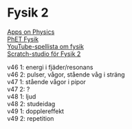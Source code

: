 # Fysik 2
[Apps on Physics](https://www.walter-fendt.de/html5/phen/)  
[PhET Fysik](https://phet.colorado.edu/en/simulations/filter?locale=sv&subjects=physics&type=html,prototype)  
[YouTube-spellista om fysik](https://www.youtube.com/playlist?list=PLUx1NFKWh2OGMSiIEH2w4P-HaR8j6CyW5)  
[Scratch-studio för Fysik 2](https://scratch.mit.edu/studios/33395332)  

v46 1: energi i fjäder/resonans  
v46 2: pulser, vågor, stående våg i sträng  
v47 1: stående vågor i pipor  
v47 2: ?  
v48 1: ljud  
v48 2: studeidag  
v49 1: dopplereffekt  
v49 2: repetition  
